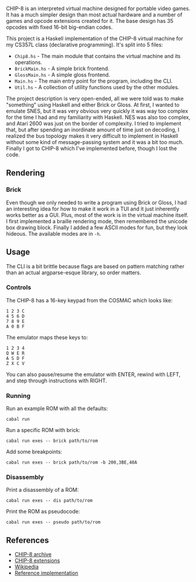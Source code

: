 CHIP-8 is an interpreted virtual machine designed for portable video games. It has a much simpler design than most actual hardware and a number of games and opcode extensions created for it. The base design has 35 opcodes with fixed 16-bit big-endian codes.

This project is a Haskell implementation of the CHIP-8 virtual machine for my CS357L class (declarative programming). It's split into 5 files:
* `Chip8.hs` - The main module that contains the virtual machine and its operations.
* `BrickMain.hs` - A simple brick frontend.
* `GlossMain.hs` - A simple gloss frontend.
* `Main.hs` - The main entry point for the program, including the CLI.
* `Util.hs` - A collection of utility functions used by the other modules.

The project description is very open-ended, all we were told was to make "something" using Haskell and either Brick or Gloss. At first, I wanted to emulate SNES, but it was very obvious very quickly it was way too complex for the time I had and my familiarity with Haskell. NES was also too complex, and Atari 2600 was just on the border of complexity. I tried to implement that, but after spending an inordinate amount of time just on decoding, I realized the bus topology makes it very difficult to implement in Haskell without some kind of message-passing system and it was a bit too much. Finally I got to CHIP-8 which I've implemented before, though I lost the code.

## Rendering
### Brick
Even though we only needed to write a program using Brick or Gloss, I had an interesting idea for how to make it work in a TUI and it just inherently works better as a GUI. Plus, most of the work is in the virtual machine itself. I first implemented a braille rendering mode, then remembered the unicode box drawing block. Finally I added a few ASCII modes for fun, but they look hideous. The available modes are in `-h`.

## Usage
The CLI is a bit brittle because flags are based on pattern matching rather than an actual argparse-esque library, so order matters.

### Controls
The CHIP-8 has a 16-key keypad from the COSMAC which looks like:
```
1 2 3 C
4 5 6 D
7 8 9 E
A 0 B F
```

The emulator maps these keys to:
```
1 2 3 4
Q W E R
A S D F
Z X C V
```

You can also pause/resume the emulator with ENTER, rewind with LEFT, and step through instructions with RIGHT.

### Running
Run an example ROM with all the defaults:
```shell
cabal run
```

Run a specific ROM with brick:
```shell
cabal run exes -- brick path/to/rom
```

Add some breakpoints:
```shell
cabal run exes -- brick path/to/rom -b 200,3BE,40A
```

### Disassembly
Print a disassembly of a ROM:
```shell
cabal run exes -- dis path/to/rom
```

Print the ROM as pseudocode:
```shell
cabal run exes -- pseudo path/to/rom
```

## References
* [CHIP-8 archive](https://johnearnest.github.io/chip8Archive/)
* [CHIP-8 extensions](https://chip-8.github.io/extensions/)
* [Wikipedia](https://en.wikipedia.org/wiki/CHIP-8)
* [Reference implementation](https://github.com/gcsmith/gchip/)